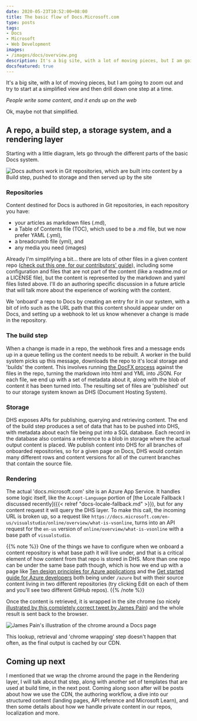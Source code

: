 ```yaml
---
date: 2020-05-23T10:52:00+08:00
title: The basic flow of Docs.Microsoft.com
type: posts
tags:
- Docs
- Microsoft
- Web Development
images:
- /images/docs/overview.png
description: It's a big site, with a lot of moving pieces, but I am going to zoom out and try to start at a simplified view and then drill down one step at a time.
docsfeatured: true
---
```


It's a big site, with a lot of moving pieces, but I am going to zoom out and try to start at a simplified view and then drill down one step at a time.

_People write some content, and it ends up on the web_

Ok, maybe not that simplified.

## A repo, a build step, a storage system, and a rendering layer

Starting with a little diagram, lets go through the different parts of the basic Docs system.

![Docs authors work in Git repositories, which are built into content by a Build step, pushed to storage and then served up by the site](/images/docs/overview.png)

### Repositories

Content destined for Docs is authored in Git repositories, in each repository you have:

- your articles as markdown files (.md),
- a Table of Contents file (TOC), which used to be a .md file, but we now prefer YAML (.yml),
- a breadcrumb file (yml), and
- any media you need (images)

Already I'm simplifying a bit... there are lots of other files in a given content repo ([check out this one, for our contributors' guide](https://github.com/MicrosoftDocs/Contribute/tree/live)), including some configuration and files that are not part of the content (like a readme.md or a LICENSE file), but the content is represented by the markdown and yaml files listed above. I'll do an authoring specific discussion in a future article that will talk more about the experience of working with the content.

We 'onboard' a repo to Docs by creating an entry for it in our system, with a bit of info such as the URL path that this content should appear under on Docs, and setting up a webhook to let us know whenever a change is made in the repository.

### The build step

When a change is made in a repo, the webhook fires and a message ends up in a queue telling us the content needs to be rebuilt. A worker in the build system picks up this message, downloads the repo to it's local storage and 'builds' the content. This involves running [the DocFX process](https://dotnet.github.io/docfx/) against the files in the repo, turning the markdown into html and YML into JSON. For each file, we end up with a set of metadata about it, along with the blob of content it has been turned into. The resulting set of files are 'published' out to our storage system known as DHS (Document Hosting System).

### Storage

DHS exposes APIs for publishing, querying and retrieving content. The end of the build step produces a set of data that has to be pushed into DHS, with metadata about each file being put into a SQL database. Each record in the database also contains a reference to a blob in storage where the actual output content is placed. We publish content into DHS for all branches of onboarded repositories, so for a given page on Docs, DHS would contain many different rows and content versions for all of the current branches that contain the source file.

### Rendering

The actual 'docs.microsoft.com' site is an Azure App Service. It handles some logic itself, like the `Accept-Language` portion of [the Locale Fallback I discussed recently]({{< relref "docs-locale-fallback.md" >}}), but for any content request it will query the DHS layer. To make this call, the incoming URL is broken up, so a request like `https://docs.microsoft.com/en-us/visualstudio/online/overview/what-is-vsonline`, turns into an API request for the `en-us` version of `online/overview/what-is-vsonline` with a base path of `visualstudio`.

{{% note %}}
One of the things we have to configure when we onboard a content repository is what base path it will live under, and that is a critical element of how content from that repo is stored in DHS. More than one repo can be under the same base path though, which is how we end up with a page like [Ten design principles for Azure applications](https://docs.microsoft.com/en-us/azure/architecture/guide/design-principles/) and the [Get started guide for Azure developers](https://docs.microsoft.com/en-us/azure/guides/developer/azure-developer-guide) both being under `/azure` but with their source content living in two different repositories (try clicking Edit on each of them and you'll see two different GitHub repos).
{{% /note %}}

Once the content is retrieved, it is wrapped in the site chrome (so nicely [illustrated by this completely correct tweet by James Pain](https://twitter.com/jpainio/status/1263159199476920321?s=20)) and the whole result is sent back to the browser.

![James Pain's illustration of the chrome around a Docs page](/images/docs/chrome.jpg)

This lookup, retrieval and 'chrome wrapping' step doesn't happen that often, as the final output is cached by our CDN.

## Coming up next

I mentioned that we wrap the chrome around the page in the Rendering layer, I will talk about that step, along with another set of templates that are used at build time, in the next post. Coming along soon after will be posts about how we use the CDN, the authoring workflow, a dive into our structured content (landing pages, API reference and Microsoft Learn), and then some details about how we handle private content in our repos, localization and more.
